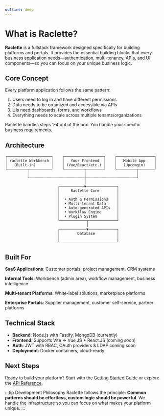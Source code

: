 ```yaml
---
outline: deep
---
```


# What is Raclette?

**Raclette** is a fullstack framework designed specifically for building platforms and portals. It provides the essential building blocks that every business application needs—authentication, multi-tenancy, APIs, and UI components—so you can focus on your unique business logic.

## Core Concept

Every platform application follows the same pattern:

1. Users need to log in and have different permissions
2. Data needs to be organized and accessible via APIs
3. UIs need dashboards, forms, and workflows
4. Everything needs to scale across multiple tenants/organizations

Raclette handles steps 1-4 out of the box. You handle your specific business requirements.

## Architecture

```
┌────────────────────┐    ┌──────────────────┐    ┌─────────────────┐
│ raclette Workbench │    │   Your Frontend  │    │   Mobile App    │
│   (Built-in)       │    │ (Vue/React/etc.) │    │   (Upcomgin)    │
└─────────┬──────────┘    └─────────┬────────┘    └─────────┬───────┘
          │                         │                       │
          └─────────────────────────┼───────────────────────┘
                                    │
                        ┌───────────▼──────────────┐
                        │     Raclette Core        │
                        │                          │
                        │  • Auth & Permissions    │
                        │  • Multi-tenant Data     │
                        │  • Auto-generated APIs   │
                        │  • Workflow Engine       │
                        │  • Plugin System         │
                        └────────────┬─────────────┘
                                     │
                        ┌────────────▼─────────────┐
                        │        Database          │
                        │                          │
                        └──────────────────────────┘
```

## Built For

**SaaS Applications**: Customer portals, project management, CRM systems

**Internal Tools**: Workbench (admin area), workflow management, business intelligence

**Multi-tenant Platforms**: White-label solutions, marketplace platforms

**Enterprise Portals**: Supplier management, customer self-service, partner platforms

## Technical Stack

- **Backend**: Node.js with Fastify, MongoDB (currently)
- **Frontend**: Supports Vite -> Vue.JS + React.JS (coming soon)
- **Auth**: JWT with RBAC, OAuth providers & LDAP coming soon
- **Deployment**: Docker containers, cloud-ready

## Next Steps

Ready to build your platform? Start with the [Getting Started Guide](/guide/introduction/getting-started) or explore the [API Reference](/reference/raclette-config).

:::tip Development Philosophy
Raclette follows the principle: **Common patterns should be effortless, custom logic should be powerful**. We handle the infrastructure so you can focus on what makes your platform unique.
:::
